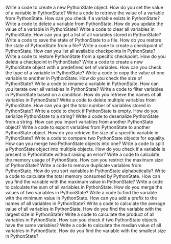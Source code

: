 Write a code to create a new PythonState object.
How do you set the value of a variable in PythonState?
Write a code to retrieve the value of a variable from PythonState.
How can you check if a variable exists in PythonState?
Write a code to delete a variable from PythonState.
How do you update the value of a variable in PythonState?
Write a code to clear all variables in PythonState.
How can you get a list of all variables stored in PythonState?
Write a code to save the state of PythonState to a file.
How do you restore the state of PythonState from a file?
Write a code to create a checkpoint of PythonState.
How can you list all available checkpoints in PythonState?
Write a code to restore PythonState from a specific checkpoint.
How do you delete a checkpoint in PythonState?
Write a code to create a new PythonState object with a predefined set of variables.
How can you check the type of a variable in PythonState?
Write a code to copy the value of one variable to another in PythonState.
How do you check the size of PythonState?
Write a code to rename a variable in PythonState.
How can you iterate over all variables in PythonState?
Write a code to filter variables in PythonState based on a condition.
How do you retrieve the names of all variables in PythonState?
Write a code to delete multiple variables from PythonState.
How can you get the total number of variables stored in PythonState?
Write a code to check if PythonState is empty.
How do you serialize PythonState to a string?
Write a code to deserialize PythonState from a string.
How can you import variables from another PythonState object?
Write a code to export variables from PythonState to another PythonState object.
How do you retrieve the size of a specific variable in PythonState?
Write a code to compare two PythonState objects for equality.
How can you merge two PythonState objects into one?
Write a code to split a PythonState object into multiple objects.
How do you check if a variable is present in PythonState without raising an error?
Write a code to calculate the memory usage of PythonState.
How can you restrict the maximum size of PythonState?
Write a code to remove duplicate variables from PythonState.
How do you sort variables in PythonState alphabetically?
Write a code to calculate the total memory consumed by PythonState.
How can you find the variable with the maximum value in PythonState?
Write a code to calculate the sum of all variables in PythonState.
How do you merge the values of two variables in PythonState?
Write a code to find the variable with the minimum value in PythonState.
How can you add a prefix to the names of all variables in PythonState?
Write a code to calculate the average value of all variables in PythonState.
How do you find the variable with the largest size in PythonState?
Write a code to calculate the product of all variables in PythonState.
How can you check if two PythonState objects have the same variables?
Write a code to calculate the median value of all variables in PythonState.
How do you find the variable with the smallest size in PythonState?